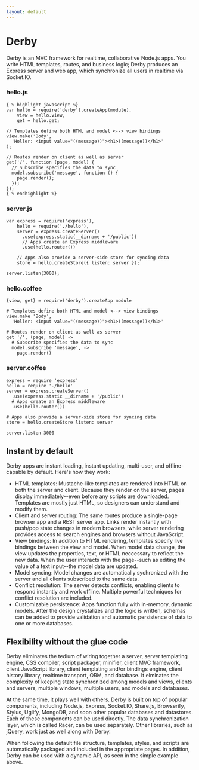 ```yaml
---
layout: default
---
```


# Derby

Derby is an MVC framework for realtime, collaborative Node.js apps. You write HTML templates, routes, and business logic; Derby produces an Express server and web app, which synchronize all users in realtime via Socket.IO.

### hello.js

    { % highlight javascript %}
    var hello = require('derby').createApp(module),
        view = hello.view,
        get = hello.get;
    
    // Templates define both HTML and model <--> view bindings
    view.make('Body',
      'Holler: <input value="((message))"><h1>((message))</h1>'
    );

    // Routes render on client as well as server
    get('/', function (page, model) {
      // Subscribe specifies the data to sync
      model.subscribe('message', function () {
        page.render();
      });
    });
    { % endhighlight %}

### server.js

    var express = require('express'),
        hello = require('./hello'),
        server = express.createServer()
          .use(express.static(__dirname + '/public'))
          // Apps create an Express middleware
          .use(hello.router())
    
        // Apps also provide a server-side store for syncing data
        store = hello.createStore({ listen: server });
    
    server.listen(3000);

### hello.coffee

    {view, get} = require('derby').createApp module
    
    # Templates define both HTML and model <--> view bindings
    view.make 'Body',
      'Holler: <input value="((message))"><h1>((message))</h1>'

    # Routes render on client as well as server
    get '/', (page, model) ->
      # Subscribe specifies the data to sync
      model.subscribe 'message', ->
        page.render()

### server.coffee

    express = require 'express'
    hello = require './hello'
    server = express.createServer()
      .use(express.static __dirname + '/public')
      # Apps create an Express middleware
      .use(hello.router())
    
    # Apps also provide a server-side store for syncing data
    store = hello.createStore listen: server
    
    server.listen 3000

## Instant by default

Derby apps are instant loading, instant updating, multi-user, and offline-capable by default. Here's how they work:

* HTML templates: Mustache-like templates are rendered into HTML on both the server and client. Because they render on the server, pages display immediately--even before any scripts are downloaded. Templates are mostly just HTML, so designers can understand and modify them.
* Client and server routing: The same routes produce a single-page browser app and a REST server app. Links render instantly with push/pop state changes in modern browsers, while server rendering provides access to search engines and browsers without JavaScript.
* View bindings: In addition to HTML rendering, templates specify live bindings between the view and model. When model data change, the view updates the properties, text, or HTML neccessary to reflect the new data. When the user interacts with the page--such as editing the value of a text input--the model data are updated.
* Model syncing: Model changes are automatically sychronized with the server and all clients subscribed to the same data.
* Conflict resolution: The server detects conflicts, enabling clients to respond instantly and work offline. Multiple powerful techniques for conflict resolution are included.
* Customizable persistence: Apps function fully with in-memory, dynamic models. After the design crystalizes and the logic is written, schemas can be added to provide validation and automatic persistence of data to one or more databases.

## Flexibility without the glue code

Derby eliminates the tedium of wiring together a server, server templating engine, CSS compiler, script packager, minifier, client MVC framework, client JavaScript library, client templating and/or bindings engine, client history library, realtime transport, ORM, and database. It elminates the complexity of keeping state synchronized among models and views, clients and servers, multiple windows, multiple users, and models and databases.

At the same time, it plays well with others. Derby is built on top of popular components, including Node.js, Express, Socket.IO, Share.js, Browserify, Stylus, Uglify, MongoDB, and soon other popular databases and datastores. Each of these components can be used directly. The data synchronization layer, which is called Racer, can be used separately. Other libraries, such as jQuery, work just as well along with Derby.

When following the default file structure, templates, styles, and scripts are automatically packaged and included in the appropriate pages. In addition, Derby can be used with a dynamic API, as seen in the simple example above.


